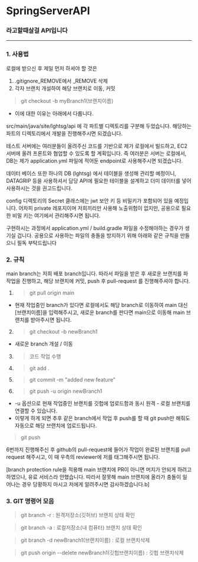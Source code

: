 # SpringServerAPI
### 라고할때살걸 API입니다

----
### 1. 사용법
로컬에 받으신 후 제일 먼저 하셔야 할 것은
1. .gitignore_REMOVE에서 _REMOVE 삭제
2. 각자 브랜치 개설하여 해당 브랜치로 이동, 커밋
> git checkout -b myBranch1(브랜치이름)

- 이에 대한 이유는 아래에서 다룹니다.

src/main/java/site/lghtsg/api 에 각 파트별 디렉토리를 구분해 두었습니다.
해당하는 파트의 디렉토리에서 개발을 진행해주시면 되겠습니다.

테스트 서버에는 여러분들이 올려주신 코드를 기반으로 제가 로컬에서 빌드하고, EC2 서버에 올려 프론트와 협업할 수 있도록 할 계획입니다.
즉 여러분은 서버는 로컬에서, DB는 제가 application.yml 파일에 적어둔 endpoint로 사용해주시면 되겠습니다.

데이터 베이스 또한 하나의 DB (lghtsg) 에서 테이블을 생성해 관리할 예정이니, DATAGRIP 등을 사용하셔서 담당 API에 필요한 테이블을 설계하고
더미 데이터를 넣어 사용하시는 것을 권고드립니다.

config 디렉토리의 Secret 클래스에는 jwt 보안 키 등 비밀키가 포함되어 있을 예정입니다.
어차피 private 레포지이며 저희끼리만 사용해 노출위험이 없지만, 공용으로 필요한 비밀 키는 여기에서 관리해주시면 됩니다.

구현하시는 과정에서 application.yml / build.gradle 파일을 수정해야하는 경우가 생기실 겁니다.
공용으로 사용하는 파일의 충돌을 방지하기 위해 아래와 같은 규칙을 만들으니 필독 부탁드립니다

### 2. 규칙
main branch는 저희 배포 branch입니다. 따라서 파일을 받은 후 새로운 브랜치를 파 작업을 진행하고, 해당 브랜치에 커밋, push 후 pull-request 를 진행해주셔야 합니다.

1. >git pull origin main 

- 현재 작업중인 branch가 있다면 로컬에서도 해당 branch로 이동하여 main 대신 [브랜치이름]을 입력해주시고, 새로운 branch를 판다면 main으로 이동해 main 브랜치를 받아주시면 됩니다. 

2. >git checkout -b newBranch1

- 새로운 branch 개설 / 이동
3. >코드 작업 수행

4. >git add .

5. >git commit -m "added new feature"

6. >git push -u origin newBranch1
   
- -u 옵션으로 현재 작업중인 브랜치를 깃헙에 업로드함과 동시 원격 - 로컬 브랜치를 연결할 수 있습니다. 
- 이렇게 하게 되면 추후 같은 branch에서 작업 후 push를 할 때 git push만 해줘도 자동으로 해당 브랜치에 업로드됩니다.
>git push

6번까지 진행해주신 후 github의 pull-request에 들어가 작업이 완료된 브랜치를 pull request 해주시고, 이 때 우측의 reviewer에 저를 태그해주시면 됩니다.

[branch protection rule을 적용해 main 브랜치에 PR이 아니면 머지가 안되게 하려고 하였으나, 유료 서비스라 안했습니다.
따라서 잘못해 main 브랜치에 올라가 충돌이 일어나는 경우 당황하지 마시고 저에게 알려주시면 감사하겠습니다.b]

### 3. GIT 명령어 모음

>git branch -r   : 원격저장소(깃허브) 브랜치 상태 확인

>git branch -a   : 로컬저장소(내 컴퓨터) 브랜치 상태 확인 

>git branch -d newBranch1(브랜치이름)    : 로컬 브랜치삭제

>git push origin --delete newBranch1(깃헙브랜치이름)     : 깃헙 브랜치삭제
